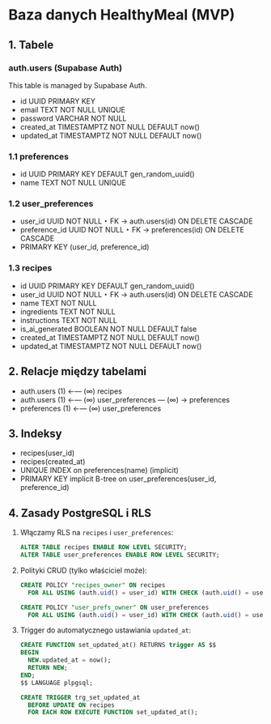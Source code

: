 # Baza danych HealthyMeal (MVP)

## 1. Tabele

### auth.users (Supabase Auth)

This table is managed by Supabase Auth.

- id UUID PRIMARY KEY
- email TEXT NOT NULL UNIQUE
- password VARCHAR NOT NULL
- created_at TIMESTAMPTZ NOT NULL DEFAULT now()
- updated_at TIMESTAMPTZ NOT NULL DEFAULT now()

### 1.1 preferences

- id UUID PRIMARY KEY DEFAULT gen_random_uuid()
- name TEXT NOT NULL UNIQUE

### 1.2 user_preferences

- user_id UUID NOT NULL
  ‣ FK → auth.users(id) ON DELETE CASCADE
- preference_id UUID NOT NULL
  ‣ FK → preferences(id) ON DELETE CASCADE
- PRIMARY KEY (user_id, preference_id)

### 1.3 recipes

- id UUID PRIMARY KEY DEFAULT gen_random_uuid()
- user_id UUID NOT NULL
  ‣ FK → auth.users(id) ON DELETE CASCADE
- name TEXT NOT NULL
- ingredients TEXT NOT NULL
- instructions TEXT NOT NULL
- is_ai_generated BOOLEAN NOT NULL DEFAULT false
- created_at TIMESTAMPTZ NOT NULL DEFAULT now()
- updated_at TIMESTAMPTZ NOT NULL DEFAULT now()

## 2. Relacje między tabelami

- auth.users (1) ←— (∞) recipes
- auth.users (1) ←— (∞) user_preferences — (∞) → preferences
- preferences (1) ←— (∞) user_preferences

## 3. Indeksy

- recipes(user_id)
- recipes(created_at)
- UNIQUE INDEX on preferences(name) (implicit)
- PRIMARY KEY implicit B-tree on user_preferences(user_id, preference_id)

## 4. Zasady PostgreSQL i RLS

1. Włączamy RLS na `recipes` i `user_preferences`:

   ```sql
   ALTER TABLE recipes ENABLE ROW LEVEL SECURITY;
   ALTER TABLE user_preferences ENABLE ROW LEVEL SECURITY;
   ```

2. Polityki CRUD (tylko właściciel może):

   ```sql
   CREATE POLICY "recipes_owner" ON recipes
     FOR ALL USING (auth.uid() = user_id) WITH CHECK (auth.uid() = user_id);

   CREATE POLICY "user_prefs_owner" ON user_preferences
     FOR ALL USING (auth.uid() = user_id) WITH CHECK (auth.uid() = user_id);
   ```

3. Trigger do automatycznego ustawiania `updated_at`:

   ```sql
   CREATE FUNCTION set_updated_at() RETURNS trigger AS $$
   BEGIN
     NEW.updated_at = now();
     RETURN NEW;
   END;
   $$ LANGUAGE plpgsql;

   CREATE TRIGGER trg_set_updated_at
     BEFORE UPDATE ON recipes
     FOR EACH ROW EXECUTE FUNCTION set_updated_at();
   ```
